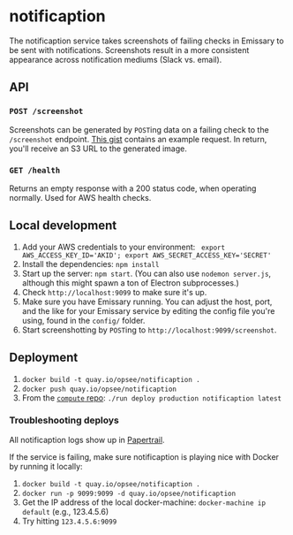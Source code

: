 # notificaption

The notificaption service takes screenshots of failing checks in Emissary to be sent with notifications. Screenshots result in a more consistent appearance across notification mediums (Slack vs. email). 

## API
### `POST /screenshot`
Screenshots can be generated by `POST`ing data on a failing check to the `/screenshot` endpoint. [This gist](https://gist.github.com/doeg/00ce3ce7dacf6bce570e) contains an example request. In return, you'll receive an S3 URL to the generated image. 

### `GET /health`
Returns an empty response with a 200 status code, when operating normally. Used for AWS health checks. 

## Local development
1. Add your AWS credentials to your environment: ` export AWS_ACCESS_KEY_ID='AKID'; export AWS_SECRET_ACCESS_KEY='SECRET'`
1. Install the dependencies: `npm install`
1. Start up the server: `npm start`. (You can also use `nodemon server.js`, although this might spawn a ton of Electron subprocesses.)
1. Check `http://localhost:9099` to make sure it's up.
1. Make sure you have Emissary running. You can adjust the host, port, and the like for your Emissary service by editing the config file you're using, found in the `config/` folder. 
1. Start screenshotting by `POST`ing to `http://localhost:9099/screenshot`. 

## Deployment
1. `docker build -t quay.io/opsee/notificaption .`
1. `docker push quay.io/opsee/notificaption`
1. From the [`compute` repo](https://github.com/opsee/compute): `./run deploy production notificaption latest`

### Troubleshooting deploys
All notificaption logs show up in [Papertrail](https://papertrailapp.com/groups/1993213/events?q=notificaption).

If the service is failing, make sure notificaption is playing nice with Docker by running it locally:

1. `docker build -t quay.io/opsee/notificaption .`
1. `docker run -p 9099:9099 -d quay.io/opsee/notificaption`
1. Get the IP address of the local docker-machine: `docker-machine ip default` (e.g., 123.4.5.6)
1. Try hitting `123.4.5.6:9099`

